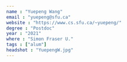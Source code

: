 ```yaml
---
name : "Yuepeng Wang"
email : "yuepeng@sfu.ca"
website : "https://www.cs.sfu.ca/~yuepeng/"
degree : "Postdoc"
year : "2021"
where : "Simon Fraser U."
tags : ["alum"]
headshot : "YuepengW.jpg"
---
```

